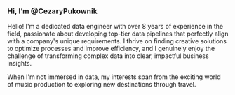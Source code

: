 ### Hi, I’m @CezaryPukownik

Hello! I'm a dedicated data engineer with over 8 years of experience in the field, passionate about developing top-tier data pipelines that perfectly align with a company's unique requirements. 
I thrive on finding creative solutions to optimize processes and improve efficiency, and I genuinely enjoy the challenge of transforming complex data into clear, impactful business insights. 

When I'm not immersed in data, my interests span from the exciting world of music production to exploring new destinations through travel.

<!---
CezaryPukownik/CezaryPukownik is a ✨ special ✨ repository because its `README.md` (this file) appears on your GitHub profile.
You can click the Preview link to take a look at your changes.
--->
